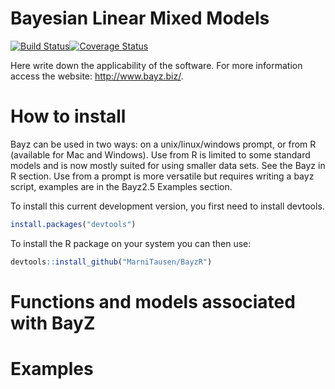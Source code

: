 Bayesian Linear Mixed Models
============================

[![Build Status](https://travis-ci.org/MarniTausen/BayzR.svg?branch=master)](https://travis-ci.org/MarniTausen/BayzR)[![Coverage Status](https://coveralls.io/repos/github/MarniTausen/BayzR/badge.svg?branch=master)](https://coveralls.io/github/MarniTausen/BayzR?branch=master)

Here write down the applicability of the software. For more information access the website: <http://www.bayz.biz/>.

How to install
==============

Bayz can be used in two ways: on a unix/linux/windows prompt, or from R (available for Mac and Windows). Use from R is limited to some standard models and is now mostly suited for using smaller data sets. See the Bayz in R section. Use from a prompt is more versatile but requires writing a bayz script, examples are in the Bayz2.5 Examples section.

To install this current development version, you first need to install devtools.

``` r
install.packages("devtools")
```

To install the R package on your system you can then use:

``` r
devtools::install_github("MarniTausen/BayzR")
```

Functions and models associated with BayZ
=========================================

Examples
========

